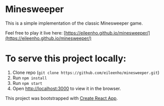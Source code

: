 # Minesweeper

This is a simple implementation of the classic Minesweeper game.

Feel free to play it live here: [https://eileenho.github.io/minesweeper/](https://eileenho.github.io/minesweeper/)

# To serve this project locally:

1. Clone repo (`git clone https://github.com/eileenho/minesweeper.git`)
2. Run `npm install`
3. Run `npm start`
4. Open [http://localhost:3000](http://localhost:3000) to view it in the browser.

This project was bootstrapped with [Create React App](https://github.com/facebook/create-react-app).

